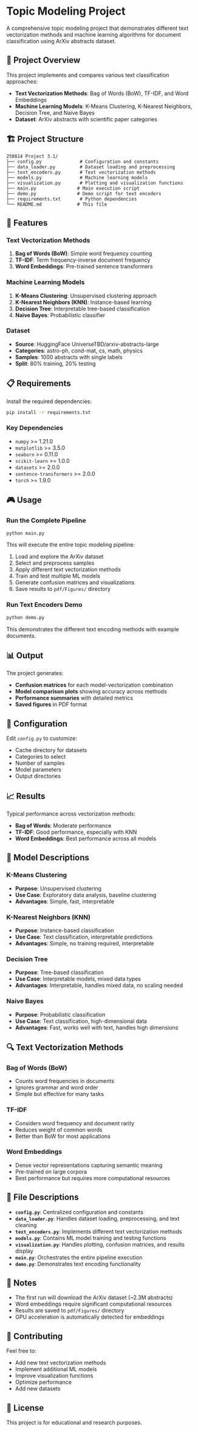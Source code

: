 # Topic Modeling Project

A comprehensive topic modeling project that demonstrates different text vectorization methods and machine learning algorithms for document classification using ArXiv abstracts dataset.

## 🎯 Project Overview

This project implements and compares various text classification approaches:
- **Text Vectorization Methods**: Bag of Words (BoW), TF-IDF, and Word Embeddings
- **Machine Learning Models**: K-Means Clustering, K-Nearest Neighbors, Decision Tree, and Naive Bayes
- **Dataset**: ArXiv abstracts with scientific paper categories

## 🏗️ Project Structure

```
250814 Project 3.1/
├── config.py              # Configuration and constants
├── data_loader.py         # Dataset loading and preprocessing
├── text_encoders.py       # Text vectorization methods
├── models.py              # Machine learning models
├── visualization.py       # Plotting and visualization functions
├── main.py               # Main execution script
├── demo.py               # Demo script for text encoders
├── requirements.txt       # Python dependencies
└── README.md             # This file
```

## 🚀 Features

### Text Vectorization Methods
1. **Bag of Words (BoW)**: Simple word frequency counting
2. **TF-IDF**: Term frequency-inverse document frequency
3. **Word Embeddings**: Pre-trained sentence transformers

### Machine Learning Models
1. **K-Means Clustering**: Unsupervised clustering approach
2. **K-Nearest Neighbors (KNN)**: Instance-based learning
3. **Decision Tree**: Interpretable tree-based classification
4. **Naive Bayes**: Probabilistic classifier

### Dataset
- **Source**: HuggingFace UniverseTBD/arxiv-abstracts-large
- **Categories**: astro-ph, cond-mat, cs, math, physics
- **Samples**: 1000 abstracts with single labels
- **Split**: 80% training, 20% testing

## 📋 Requirements

Install the required dependencies:

```bash
pip install -r requirements.txt
```

### Key Dependencies
- `numpy` >= 1.21.0
- `matplotlib` >= 3.5.0
- `seaborn` >= 0.11.0
- `scikit-learn` >= 1.0.0
- `datasets` >= 2.0.0
- `sentence-transformers` >= 2.0.0
- `torch` >= 1.9.0

## 🎮 Usage

### Run the Complete Pipeline

```bash
python main.py
```

This will execute the entire topic modeling pipeline:
1. Load and explore the ArXiv dataset
2. Select and preprocess samples
3. Apply different text vectorization methods
4. Train and test multiple ML models
5. Generate confusion matrices and visualizations
6. Save results to `pdf/Figures/` directory

### Run Text Encoders Demo

```bash
python demo.py
```

This demonstrates the different text encoding methods with example documents.

## 📊 Output

The project generates:
- **Confusion matrices** for each model-vectorization combination
- **Model comparison plots** showing accuracy across methods
- **Performance summaries** with detailed metrics
- **Saved figures** in PDF format

## 🔧 Configuration

Edit `config.py` to customize:
- Cache directory for datasets
- Categories to select
- Number of samples
- Model parameters
- Output directories

## 📈 Results

Typical performance across vectorization methods:
- **Bag of Words**: Moderate performance
- **TF-IDF**: Good performance, especially with KNN
- **Word Embeddings**: Best performance across all models

## 🧠 Model Descriptions

### K-Means Clustering
- **Purpose**: Unsupervised clustering
- **Use Case**: Exploratory data analysis, baseline clustering
- **Advantages**: Simple, fast, interpretable

### K-Nearest Neighbors (KNN)
- **Purpose**: Instance-based classification
- **Use Case**: Text classification, interpretable predictions
- **Advantages**: Simple, no training required, interpretable

### Decision Tree
- **Purpose**: Tree-based classification
- **Use Case**: Interpretable models, mixed data types
- **Advantages**: Interpretable, handles mixed data, no scaling needed

### Naive Bayes
- **Purpose**: Probabilistic classification
- **Use Case**: Text classification, high-dimensional data
- **Advantages**: Fast, works well with text, handles high dimensions

## 🔍 Text Vectorization Methods

### Bag of Words (BoW)
- Counts word frequencies in documents
- Ignores grammar and word order
- Simple but effective for many tasks

### TF-IDF
- Considers word frequency and document rarity
- Reduces weight of common words
- Better than BoW for most applications

### Word Embeddings
- Dense vector representations capturing semantic meaning
- Pre-trained on large corpora
- Best performance but requires more computational resources

## 📁 File Descriptions

- **`config.py`**: Centralized configuration and constants
- **`data_loader.py`**: Handles dataset loading, preprocessing, and text cleaning
- **`text_encoders.py`**: Implements different text vectorization methods
- **`models.py`**: Contains ML model training and testing functions
- **`visualization.py`**: Handles plotting, confusion matrices, and results display
- **`main.py`**: Orchestrates the entire pipeline execution
- **`demo.py`**: Demonstrates text encoding functionality

## 🚨 Notes

- The first run will download the ArXiv dataset (~2.3M abstracts)
- Word embeddings require significant computational resources
- Results are saved to `pdf/Figures/` directory
- GPU acceleration is automatically detected for embeddings

## 🤝 Contributing

Feel free to:
- Add new text vectorization methods
- Implement additional ML models
- Improve visualization functions
- Optimize performance
- Add new datasets

## 📄 License

This project is for educational and research purposes.
